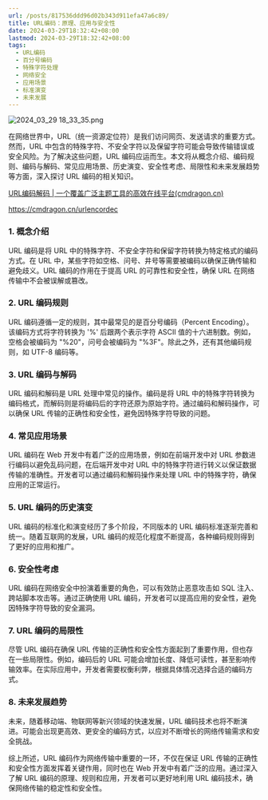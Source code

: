 ```yaml
---
url: /posts/817536ddd96d02b343d911efa47a6c89/
title: URL编码：原理、应用与安全性
date: 2024-03-29T18:32:42+08:00
lastmod: 2024-03-29T18:32:42+08:00
tags:
  - URL编码
  - 百分号编码
  - 特殊字符处理
  - 网络安全
  - 应用场景
  - 标准演变
  - 未来发展
---
```



<img src="https://static.cmdragon.cn/blog/images/2024_03_29 18_33_35.png@blog" title="2024_03_29 18_33_35.png" alt="2024_03_29 18_33_35.png"/>



在网络世界中，URL（统一资源定位符）是我们访问网页、发送请求的重要方式。然而，URL
中包含的特殊字符、不安全字符以及保留字符可能会导致传输错误或安全风险。为了解决这些问题，URL
编码应运而生。本文将从概念介绍、编码规则、编码与解码、常见应用场景、历史演变、安全性考虑、局限性和未来发展趋势等方面，深入探讨
URL 编码的相关知识。

[URL编码解码 | 一个覆盖广泛主题工具的高效在线平台(cmdragon.cn)](https://cmdragon.cn/urlencordec)

https://cmdragon.cn/urlencordec

### 1. 概念介绍

URL 编码是将 URL 中的特殊字符、不安全字符和保留字符转换为特定格式的编码方式。在 URL 中，某些字符如空格、问号、井号等需要被编码以确保正确传输和避免歧义。URL
编码的作用在于提高 URL 的可靠性和安全性，确保 URL 在网络传输中不会被误解或篡改。

### 2. URL 编码规则

URL 编码遵循一定的规则，其中最常见的是百分号编码（Percent Encoding）。该编码方式将字符转换为 '%' 后跟两个表示字符 ASCII
值的十六进制数。例如，空格会被编码为 "%20"，问号会被编码为 "%3F"。除此之外，还有其他编码规则，如 UTF-8 编码等。

### 3. URL 编码与解码

URL 编码和解码是 URL 处理中常见的操作。编码是将 URL 中的特殊字符转换为编码格式，而解码则是将编码后的字符还原为原始字符。通过编码和解码操作，可以确保
URL 传输的正确性和安全性，避免因特殊字符导致的问题。

### 4. 常见应用场景

URL 编码在 Web 开发中有着广泛的应用场景，例如在前端开发中对 URL 参数进行编码以避免乱码问题，在后端开发中对 URL
中的特殊字符进行转义以保证数据传输的准确性。开发者可以通过编码和解码操作来处理 URL 中的特殊字符，确保应用的正常运行。

### 5. URL 编码的历史演变

URL 编码的标准化和演变经历了多个阶段，不同版本的 URL 编码标准逐渐完善和统一。随着互联网的发展，URL
编码的规范化程度不断提高，各种编码规则得到了更好的应用和推广。

### 6. 安全性考虑

URL 编码在网络安全中扮演着重要的角色，可以有效防止恶意攻击如 SQL 注入、跨站脚本攻击等。通过正确使用 URL
编码，开发者可以提高应用的安全性，避免因特殊字符导致的安全漏洞。

### 7. URL 编码的局限性

尽管 URL 编码在确保 URL 传输的正确性和安全性方面起到了重要作用，但也存在一些局限性。例如，编码后的 URL
可能会增加长度、降低可读性，甚至影响传输效率。在实际应用中，开发者需要权衡利弊，根据具体情况选择合适的编码方式。

### 8. 未来发展趋势

未来，随着移动端、物联网等新兴领域的快速发展，URL 编码技术也将不断演进。可能会出现更高效、更安全的编码方式，以应对不断增长的网络传输需求和安全挑战。

综上所述，URL 编码作为网络传输中重要的一环，不仅在保证 URL 传输的正确性和安全性方面发挥着关键作用，同时也在 Web
开发中有着广泛的应用。通过深入了解 URL 编码的原理、规则和应用，开发者可以更好地利用 URL 编码技术，确保网络传输的稳定性和安全性。